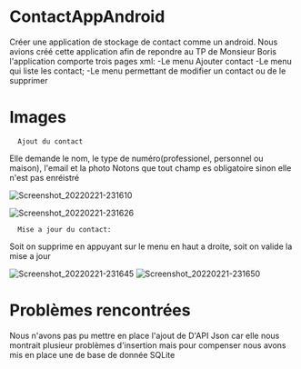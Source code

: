 
# ContactAppAndroid
Créer une application de stockage de contact comme un android.
Nous avions créé cette application afin de repondre au TP de Monsieur Boris
l'application comporte trois pages xml: 
  -Le menu Ajouter contact
  -Le menu qui liste les contact;
  -Le menu permettant de modifier un contact ou de le supprimer

# Images
      Ajout du contact
Elle demande le nom, le type de numéro(professionel, personnel ou maison), l'email et la photo
Notons que tout champ es obligatoire sinon elle n'est pas enréistré

![Screenshot_20220221-231610](https://user-images.githubusercontent.com/68196680/155036364-cee8ff32-7559-45ae-927f-08a45afd75fc.png)

![Screenshot_20220221-231626](https://user-images.githubusercontent.com/68196680/155036374-d43b8669-1127-4a95-8a89-5e12c63f069b.png)

      Mise a jour du contact:
Soit on supprime en appuyant sur le menu en haut a droite, soit on valide la mise a jour

![Screenshot_20220221-231645](https://user-images.githubusercontent.com/68196680/155036378-d901fa36-d8ae-4966-a49b-45d310d32c50.png)
![Screenshot_20220221-231650](https://user-images.githubusercontent.com/68196680/155036383-8aa365c8-defd-473a-9af6-f80a3601ce6e.png)

# Problèmes rencontrées
Nous n'avons pas pu mettre en place l'ajout de D'API Json car elle nous montrait plusieur problèmes d'insertion mais pour compenser nous avons mis en place une de base de donnée SQLite
